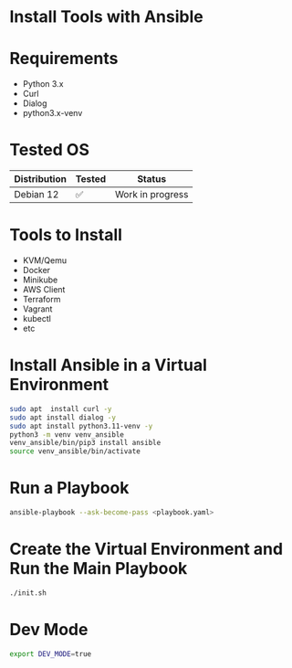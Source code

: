 # Install Tools with Ansible

# Requirements
- Python 3.x
- Curl 
- Dialog
- python3.x-venv

# Tested OS

| Distribution | Tested | Status             |
|-------------|--------|------------------|
| Debian 12   | ✅      |Work in progress  |



# Tools to Install
- KVM/Qemu
- Docker
- Minikube
- AWS Client
- Terraform
- Vagrant
- kubectl
- etc



# Install Ansible in a Virtual Environment
```bash
sudo apt  install curl -y
sudo apt install dialog -y
sudo apt install python3.11-venv -y 
python3 -m venv venv_ansible
venv_ansible/bin/pip3 install ansible
source venv_ansible/bin/activate
```

# Run a Playbook

```bash 
ansible-playbook --ask-become-pass <playbook.yaml>
```


# Create the Virtual Environment and Run the Main Playbook 

```bash
./init.sh
```

# Dev Mode

```bash
export DEV_MODE=true
```


